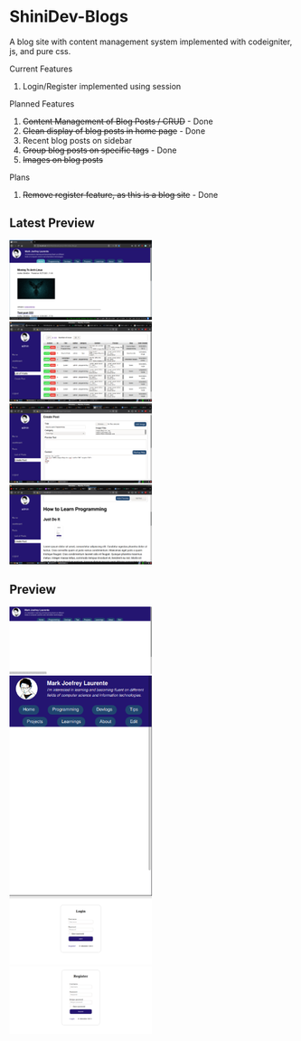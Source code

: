 <h1>ShiniDev-Blogs</h1>
<p>A blog site with content management system implemented with codeigniter, js, and pure css.</p>
Current Features<ol>
  <li>Login/Register implemented using session</li>
</ol>
Planned Features<ol>
  <li><s>Content Management of Blog Posts / CRUD</s> - Done</li>
  <li><s>Clean display of blog posts in home page</s> - Done</li>
  <li>Recent blog posts on sidebar</li>
  <li><s>Group blog posts on specific tags</s> - Done</li>
  <li><s>Images on blog posts</s></li>
</ol>
Plans<ol>
	<li><s>Remove register feature, as this is a blog site</s> - Done</li>
</ol>

<h2>Latest Preview</h2>
<img src="assets/previews/Screenshot_2021-05-28_17-57-49.png" width="50%" height="50%" alt="Home Page">
<img src="assets/previews/pagination.png" width="50%" height="50%" alt="Pagination">
<img src="assets/previews/Create Post.png" width="50%" height="50%" alt="Create Post">
<img src="assets/previews/Preview.png" width="50%" height="50%" alt="Preview Post">
<h2>Preview</h2>
<img src="assets/previews/Homepage.png" width="50%" height="50%" alt="Homepage">
<img src="assets/previews/Mobilehomepage.png" width="50%" height="50%" alt="MobileHomepage">
<img src="assets/previews/Loginpage.png" width="50%" height="50%" alt="Login">
<img src="assets/previews/Register.png" width="50%" height="50%" alt="Register">
